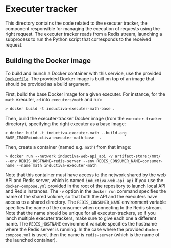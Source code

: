 # Executer tracker

This directory contains the code related to the executer tracker, the
component responsible for managing the execution of requests using the
right request. The executer tracker reads from a Redis stream, launching
a subprocess to run the Python script that corresponds to the received
request.

## Building the Docker image

To build and launch a Docker container with this service, use the provided
[`Dockerfile`](Dockerfile). The provided Docker image is built on top of
an image that should be provided as a build argument.

First, build the base Docker image for a given executer. For instance, for the `math` executer, `cd` into  `executers/math` and run:
```shell
> docker build -t inductiva-executer-math-base .
```
Then, build the executer-tracker Docker image (from the `executer-tracker` directory), specifying the right executer as a base image:

```shell
> docker build -t inductiva-executer-math --build-arg BASE_IMAGE=inductiva-executer-math-base  .
```

Then, create a container (named e.g. `math`) from that image:

```shell
> docker run --network inductiva-web-api_api -v artifact-store:/mnt/  --env REDIS_HOSTNAME=redis-server --env REDIS_CONSUMER_NAME=consumer-name --name math inductiva-executer-math
```

Note that this container must have access to the network shared by the web API
and Redis server, which is named `inductiva-web-api_api` if you use the `docker-compose.yml` provided in the root of the repository to launch local API and Redis instances. The `-v` option in the `docker run` command specifies the name of the shared volume, so that both the API and the executers have access to a shared directory. The `REDIS_CONSUMER_NAME` environment variable specifies the name of the consumer when connecting to the Redis stream. Note that the name should be unique for all executer-trackers, so if you lanch multiple executer trackers, make sure to give each one a different name. The `REDIS_HOSTNAME` environment variable specifies the hostname where the Redis server is running. In the case where the provided `docker-compose.yml` is used, then the name is `redis-server` (which is the name of the launched container).
